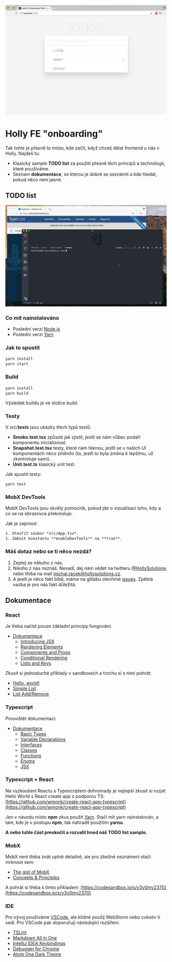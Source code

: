![](img/todolist.png)
# Holly FE "onboarding"
Tak tohle je přesně to místo, kde začít, když chceš dělat frontend u nás v Holly. Najdeš tu:

- Klasický sample **TODO list** za použití přesně těch principů a technologií, které používáme.
- Seznam **dokumentace**, se kterou je dobré se seznámit a kde hledat, pokud něco není jasné.

## TODO list 

![](img/feonboarding-1.gif)

### Co mít nainstalováno

- Poslední verzi [Node.js](https://nodejs.org/en/)
- Poslední verzi [Yarn](https://yarnpkg.com/en/)

### Jak to spustit

    yarn install
    yarn start

### Build

    yarn install
    yarn build

Výsledek buildu je ve složce *build*.

### Testy
V *src/__tests__* jsou ukázky třech typů testů:

- **Smoke.test.tsx** způsob jak zjistit, jestli se nám vůbec podaří komponentu inicializovat.
- **Snapshot.test.tsx** testy, které nám řeknou, jestli se v našich UI komponentách něco změnilo (to, jestli to byla změna k lepšímu, už zkontroluje sami).
- **Unit.test.ts** klasický unit test.

Jak spustit testy:

    yarn test

### MobX DevTools
MobX DevTools jsou skvělý pomocník, pokud jde o vizualizaci toho, kdy a co se na obrazovce překresluje. 

Jak je zapnout:

    1. Otevřít soubor *src/App.tsx*.
    2. Změnit konstantu **enableDevTools** na **true**.

### Máš dotaz nebo se ti něco nezdá?

  1. Zeptej se někoho z nás.
  2. Nikoho z nás neznáš. Nevadí, dej nám vědet na twitteru [@HollySolutions](https://twitter.com/HollySolutions) nebo třeba na mail [michal.racek@hollysolutions.cz](mailto:michal.racek@hollysolutions.cz).
  3. A jestli je něco fakt blbě, máme na gitlabu otevřené [issues](https://gitlab.com/holly-prototypes/feonboard/issues). Zpětná vazba je pro nás fakt důležitá.

## Dokumentace
### React
Je třeba načíst pouze základní principy fungování:

- [Dokumentace](https://reactjs.org/docs/hello-world.html)
    - [Introducing JSX](https://reactjs.org/docs/introducing-jsx.html)
    - [Rendering Elements](https://reactjs.org/docs/introducing-jsx.html)
    - [Components and Props](https://reactjs.org/docs/components-and-props.html)
    - [Conditional Rendering](https://reactjs.org/docs/conditional-rendering.html)
    - [Lists and Keys](https://reactjs.org/docs/lists-and-keys.html)

Zkusit si jednoduché příklady v sandboxech a trochu si s nimi pohrát:

- [Hello, world!](https://codesandbox.io/s/vn1k4rrml7)
- [Simple List](https://codesandbox.io/s/vy9porn4x3)
- [List Add/Remove](https://codesandbox.io/s/144pzz1q4l)

### Typescript
Prosvištět dokumentaci:

- [Dokumentace](https://www.typescriptlang.org/docs/home.html)
    - [Basic Types](https://www.typescriptlang.org/docs/handbook/basic-types.html)
    - [Variable Declarations](https://www.typescriptlang.org/docs/handbook/variable-declarations.html)
    - [Interfaces](https://www.typescriptlang.org/docs/handbook/interfaces.html)
    - [Classes](https://www.typescriptlang.org/docs/handbook/classes.html)
    - [Functions](https://www.typescriptlang.org/docs/handbook/functions.html)
    - [Enums](https://www.typescriptlang.org/docs/handbook/enums.html)
    - [JSX](https://www.typescriptlang.org/docs/handbook/jsx.html)

### Typescript + React
Na vyzkoušení Reactu s Typescriptem dohromady je nejlepší zkusit si rozjet Hello World s React create app s podporou TS: [https://github.com/wmonk/create-react-app-typescript](https://github.com/wmonk/create-react-app-typescript)

Jen v návodu místo **npm** zkus použít [Yarn](https://yarnpkg.com/en/). Stačí mít yarn nainstalován, a tam, kde je v postupu **npm**, tak nahradit použitím **yarnu**.

**A nebo tuhle část preskočit a rozvalit hned náš TODO list sample.**

### MobX
MobX není třeba znát uplně detailně, ale pro zbežné seznámení stačí mrknout sem:

- [The gist of MobX](https://mobx.js.org/intro/overview.html)
- [Concepts & Principles](https://mobx.js.org/intro/concepts.html)

A pohrát si třeba s tímto příkladem: [https://codesandbox.io/s/v3v0my2370](https://codesandbox.io/s/v3v0my2370)

### IDE
Pro vývoj používáme [VSCode](https://code.visualstudio.com), ale klidně použij WebStorm nebo cokoliv ti sedí. Pro VSCode pak doporučuji následující rozšíření:

-  [TSLint](https://marketplace.visualstudio.com/items?itemName=eg2.tslint)
-  [Markdown All in One](https://marketplace.visualstudio.com/items?itemName=yzhang.markdown-all-in-one)
-  [IntelliJ IDEA Keybindings](https://marketplace.visualstudio.com/items?itemName=k--kato.intellij-idea-keybindings)
-  [Debugger for Chrome](https://marketplace.visualstudio.com/items?itemName=msjsdiag.debugger-for-chrome)
-  [Atom One Dark Theme](https://marketplace.visualstudio.com/items?itemName=akamud.vscode-theme-onedark)
